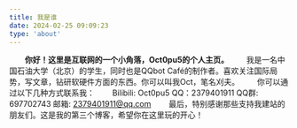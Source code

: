 ```yaml
---
title: 我是谁
date: 2024-02-25 09:09:23
type: 'about'
---
```


&ensp;&ensp;&ensp;&ensp;**你好！这里是互联网的一个小角落，Oct0pu5的个人主页。**
&ensp;&ensp;&ensp;&ensp;我是一名中国石油大学（北京）的学生，同时也是QQbot Café的制作者。喜欢关注国际局势，写文章，钻研软硬件方面的东西。你可以叫我Oct，笔名刈夫。
&ensp;&ensp;&ensp;&ensp;你可以通过以下几种方式联系我：
&ensp;&ensp;&ensp;&ensp;Bilibili: Oct0pu5 QQ：2379401911 QQ群: 697702743 邮箱: 2379401911@qq.com
&ensp;&ensp;&ensp;&ensp;最后，特别感谢那些支持我建站的朋友们。这是我的第三个博客，希望你在这里玩的开心！